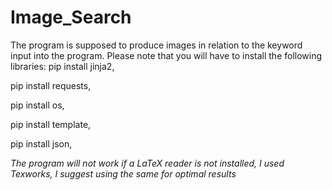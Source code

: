 # Image_Search
The program is supposed to produce images in relation to the keyword input into the program.
Please note that you will have to install the following libraries:
pip install jinja2,


pip install requests,


pip install os,


pip install template,


pip install json,



*The program will not work if a LaTeX reader is not installed, I used Texworks, I suggest using the same for optimal results*
